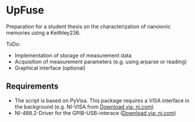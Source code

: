 # UpFuse

Preparation for a student thesis on the characterization of nanoionic 
memories using a Keithley236.

ToDo:
- Implementation of storage of measurement data
- Acquisition of measurement parameters (e.g. using arparse or reading)
- Graphical interface (optional)


## Requirements

- The script is based on PyVisa. This package requires a VISA interface in the 
background (e.g. NI-VISA from [Download via: ni.com](https://www.ni.com/de-de/support/downloads/drivers/download.ni-visa.html#346210))
- NI-488.2-Driver for the GPIB-USB-interace ([Download via: ni.com](https://www.ni.com/de-de/support/downloads/drivers/download.ni-488-2.html#345631))

